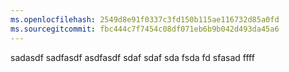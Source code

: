 ```yaml
---
ms.openlocfilehash: 2549d8e91f0337c3fd150b115ae116732d85a0fd
ms.sourcegitcommit: fbc444c7f7454c08df071eb6b9b042d493da45a6
---
```

sadasdf sadfasdf asdfasdf sdaf sdaf sda fsda fd sfasad ffff
